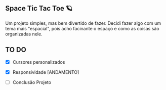 ## Space Tic Tac Toe 🪐
Um projeto simples, mas bem divertido de fazer. Decidi fazer algo com um tema mais "espacial", pois acho facinante o espaço e como as coisas são organizadas nele.

## TO DO 
- [x] Cursores personalizados
- [x] Responsividade [ANDAMENTO] 
- [ ] Conclusão Projeto

